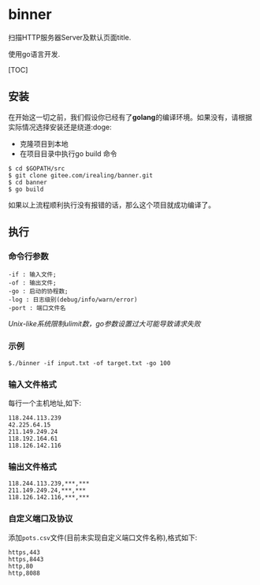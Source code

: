 # binner

扫描HTTP服务器Server及默认页面title.

使用go语言开发.

[TOC]

## 安装

在开始这一切之前，我们假设你已经有了**golang**的编译环境。如果没有，请根据实际情况选择安装还是绕道:doge:

* 克隆项目到本地
* 在项目目录中执行go build 命令


```shell
$ cd $GOPATH/src
$ git clone gitee.com/irealing/banner.git
$ cd banner
$ go build
```

如果以上流程顺利执行没有报错的话，那么这个项目就成功编译了。

## 执行

### 命令行参数

```
-if : 输入文件;
-of : 输出文件;
-go : 启动的协程数;
-log : 日志级别(debug/info/warn/error)
-port : 端口文件名
```
*Unix-like系统限制ulimit数，go参数设置过大可能导致请求失败*


### 示例

```
$./binner -if input.txt -of target.txt -go 100
```

### 输入文件格式

 每行一个主机地址,如下:
 
```
118.244.113.239
42.225.64.15
211.149.249.24
118.192.164.61
118.126.142.116
```

### 输出文件格式

```
118.244.113.239,***,***
211.149.249.24,***,***
118.126.142.116,***,***
```

### 自定义端口及协议

添加`pots.csv`文件(目前未实现自定义端口文件名称),格式如下:

```csv
https,443
https,8443
http,80
http,8088
```
